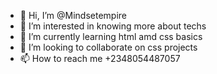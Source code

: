 - 👋 Hi, I’m @Mindsetempire
- 👀 I’m interested in knowing more about techs
- 🌱 I’m currently learning html amd css basics
- 💞️ I’m looking to collaborate on css projects 
- 📫 How to reach me +2348054487057

<!---
Mindsetempire/Mindsetempire is a ✨ special ✨ repository because its `README.md` (this file) appears on your GitHub profile.
You can click the Preview link to take a look at your changes.
--->
